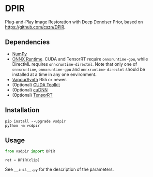 # DPIR
Plug-and-Play Image Restoration with Deep Denoiser Prior, based on https://github.com/cszn/DPIR.


## Dependencies
- [NumPy](https://numpy.org/install)
- [ONNX Runtime](https://onnxruntime.ai/). CUDA and TensorRT require `onnxruntime-gpu`, while DirectML requires `onnxruntime-directml`. Note that only one of `onnxruntime`, `onnxruntime-gpu` and `onnxruntime-directml` should be installed at a time in any one environment.
- [VapourSynth](http://www.vapoursynth.com/) R55 or newer.
- (Optional) [CUDA Toolkit](https://developer.nvidia.com/cuda-toolkit)
- (Optional) [cuDNN](https://developer.nvidia.com/cudnn)
- (Optional) [TensorRT](https://developer.nvidia.com/tensorrt)


## Installation
```
pip install --upgrade vsdpir
python -m vsdpir
```


## Usage
```python
from vsdpir import DPIR

ret = DPIR(clip)
```

See `__init__.py` for the description of the parameters.
